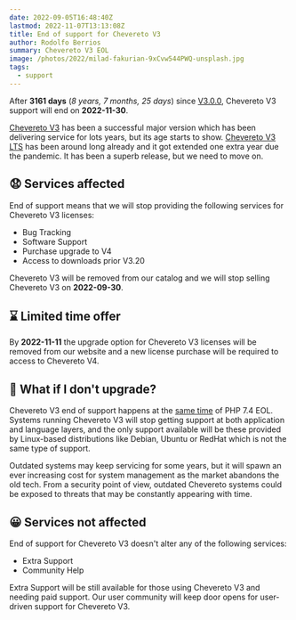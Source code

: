 ```yaml
---
date: 2022-09-05T16:48:40Z
lastmod: 2022-11-07T13:13:08Z
title: End of support for Chevereto V3
author: Rodolfo Berrios
summary: Chevereto V3 EOL
image: /photos/2022/milad-fakurian-9xCvw544PWQ-unsplash.jpg
tags:
  - support
---
```


After **3161 days** (*8 years, 7 months, 25 days*) since [V3.0.0](https://releases.chevereto.com/3.X/3.0/3.0.0.html), Chevereto V3 support will end on **2022-11-30**.

[Chevereto V3](https://releases.chevereto.com/3.X/) has been a successful major version which has been delivering service for lots years, but its age starts to show. [Chevereto V3 LTS](../2019/2019-11-08-chevereto-3-long-term-support.md) has been around long already and it got extended one extra year due the pandemic. It has been a superb release, but we need to move on.

## 😧 Services affected

End of support means that we will stop providing the following services for Chevereto V3 licenses:

- Bug Tracking
- Software Support
- Purchase upgrade to V4
- Access to downloads prior V3.20

Chevereto V3 will be removed from our catalog and we will stop selling Chevereto V3 on **2022-09-30**.

## ⌛️ Limited time offer

By **2022-11-11** the upgrade option for Chevereto V3 licenses will be removed from our website and a new license purchase will be required to access to Chevereto V4.

## 🥸 What if I don't upgrade?

Chevereto V3 end of support happens at the [same time](https://v3-docs.chevereto.com/get-started/status.html) of PHP 7.4 EOL. Systems running Chevereto V3 will stop getting support at both application and language layers, and the only support available will be these provided by Linux-based distributions like Debian, Ubuntu or RedHat which is not the same type of support.

Outdated systems may keep servicing for some years, but it will spawn an ever increasing cost for system management as the market abandons the old tech. From a security point of view, outdated Chevereto systems could be exposed to threats that may be constantly appearing with time.

## 😀 Services not affected

End of support for Chevereto V3 doesn't alter any of the following services:

- Extra Support
- Community Help

Extra Support will be still available for those using Chevereto V3 and needing paid support. Our user community will keep door opens for user-driven support for Chevereto V3.
